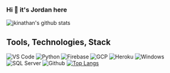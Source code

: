 ### Hi 👋 it's Jordan here
![jkinathan's github stats](https://github-readme-stats.vercel.app/api?username=jkinathan&show_icons=true&count_private=true&theme=radical)
## Tools, Technologies, Stack

![VS Code](https://img.shields.io/badge/VS_Code-blue?style=for-the-badge&logo=visual-studio-code) ![Python](https://img.shields.io/badge/Python-lightgrey?style=for-the-badge&logo=python) ![Firebase](https://img.shields.io/badge/Firebase-yellow?style=for-the-badge&logo=firebase&)  ![GCP](https://img.shields.io/badge/Google_Cloud-lightgrey?style=for-the-badge&logo=google-cloud) ![Heroku](https://img.shields.io/badge/Heroku-purple?style=for-the-badge&logo=heroku) ![Windows](https://img.shields.io/badge/Windows-lightblue?style=for-the-badge&logo=windows) ![SQL Server](https://img.shields.io/badge/SQL_Server-red?style=for-the-badge&logo=microsoft-sql-server) ![Github](https://img.shields.io/badge/Github-black?style=for-the-badge&logo=github)
[![Top Langs](https://github-readme-stats.vercel.app/api/top-langs/?username=jkinathan)](https://github.com/jkinathan/github-readme-stats)

<!--
**jkinathan/jkinathan** is a ✨ _special_ ✨ repository because its `README.md` (this file) appears on your GitHub profile.

Here are some ideas to get you started:

- 🔭 I’m currently working on ...
- 🌱 I’m currently learning ...
- 👯 I’m looking to collaborate on ...
- 🤔 I’m looking for help with ...
- 💬 Ask me about ...
- 📫 How to reach me: ...
- 😄 Pronouns: ...
- ⚡ Fun fact: ...
-->
